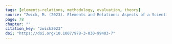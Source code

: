 ```yaml
---
tags: [elements-relations, methodology, evaluation, theory]
source: "Zwick, M. (2023). Elements and Relations: Aspects of a Scientific Metaphysics (Vol. 35). Springer International Publishing."
page: 78
chapter: ""
citation_key: "zwick2023"
doi: "https://doi.org/10.1007/978-3-030-99403-7"
---
```


